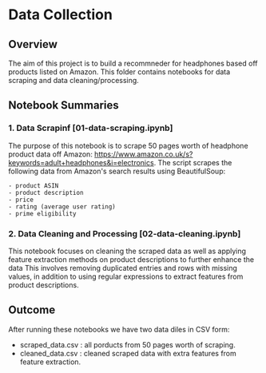 # Data Collection

## Overview

The aim of this project is to build a recommneder for headphones based off products listed on Amazon. 
This folder contains notebooks for data scraping and data cleaning/processing.

## Notebook Summaries

### 1. Data Scrapinf [01-data-scraping.ipynb]

The purpose of this notebook is to scrape 50 pages worth of headphone product data off Amazon: https://www.amazon.co.uk/s?keywords=adult+headphones&i=electronics. The script scrapes the following data from Amazon's search results using BeautifulSoup:

    - product ASIN
    - product description
    - price
    - rating (average user rating)
    - prime eligibility 

### 2. Data Cleaning and Processing [02-data-cleaning.ipynb]


This notebook focuses on cleaning the scraped data as well as applying feature extraction methods on product descriptions to further enhance the data
This involves removing duplicated entries and rows with missing values, in addition to using regular expressions to extract features from product descriptions.

## Outcome

After running these notebooks we have two data diles in CSV form:

- scraped_data.csv : all porducts from 50 pages worth of scraping.
- cleaned_data.csv : cleaned scraped data with extra features from feature extraction.